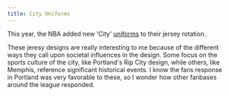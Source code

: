 ```yaml
---
title: City Uniforms
---
```


This year, the NBA added new 'City' [uniforms](http://www.espn.com/nba/story/_/id/21892679/nike-unveils-their-final-crop-new-uniforms-hand-grades) to their jersey rotation.

These jeresy designs are really interesting to me because of the different ways they call upon societal influences in the design. Some focus on the sports culture of the city, like Portland's Rip City design, while others, like Memphis, reference significant historical events. I know the fans response in Portland was very favorable to these, so I wonder how other fanbases around the league responded.

